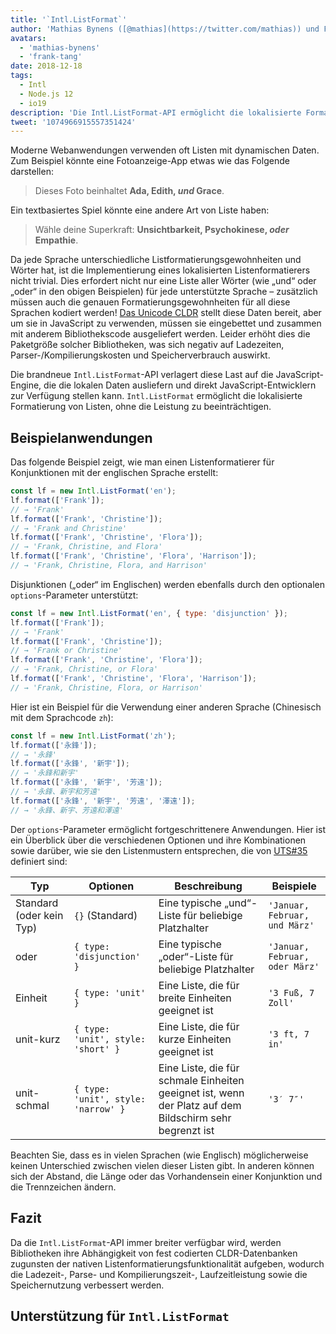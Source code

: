 ```yaml
---
title: '`Intl.ListFormat`'
author: 'Mathias Bynens ([@mathias](https://twitter.com/mathias)) und Frank Yung-Fong Tang'
avatars:
  - 'mathias-bynens'
  - 'frank-tang'
date: 2018-12-18
tags:
  - Intl
  - Node.js 12
  - io19
description: 'Die Intl.ListFormat-API ermöglicht die lokalisierte Formatierung von Listen, ohne die Leistung zu beeinträchtigen.'
tweet: '1074966915557351424'
---
```

Moderne Webanwendungen verwenden oft Listen mit dynamischen Daten. Zum Beispiel könnte eine Fotoanzeige-App etwas wie das Folgende darstellen:

> Dieses Foto beinhaltet **Ada, Edith, _und_ Grace**.

Ein textbasiertes Spiel könnte eine andere Art von Liste haben:

> Wähle deine Superkraft: **Unsichtbarkeit, Psychokinese, _oder_ Empathie**.

Da jede Sprache unterschiedliche Listformatierungsgewohnheiten und Wörter hat, ist die Implementierung eines lokalisierten Listenformatierers nicht trivial. Dies erfordert nicht nur eine Liste aller Wörter (wie „und“ oder „oder“ in den obigen Beispielen) für jede unterstützte Sprache – zusätzlich müssen auch die genauen Formatierungsgewohnheiten für all diese Sprachen kodiert werden! [Das Unicode CLDR](http://cldr.unicode.org/translation/lists) stellt diese Daten bereit, aber um sie in JavaScript zu verwenden, müssen sie eingebettet und zusammen mit anderem Bibliothekscode ausgeliefert werden. Leider erhöht dies die Paketgröße solcher Bibliotheken, was sich negativ auf Ladezeiten, Parser-/Kompilierungskosten und Speicherverbrauch auswirkt.

<!--truncate-->
Die brandneue `Intl.ListFormat`-API verlagert diese Last auf die JavaScript-Engine, die die lokalen Daten ausliefern und direkt JavaScript-Entwicklern zur Verfügung stellen kann. `Intl.ListFormat` ermöglicht die lokalisierte Formatierung von Listen, ohne die Leistung zu beeinträchtigen.

## Beispielanwendungen

Das folgende Beispiel zeigt, wie man einen Listenformatierer für Konjunktionen mit der englischen Sprache erstellt:

```js
const lf = new Intl.ListFormat('en');
lf.format(['Frank']);
// → 'Frank'
lf.format(['Frank', 'Christine']);
// → 'Frank and Christine'
lf.format(['Frank', 'Christine', 'Flora']);
// → 'Frank, Christine, and Flora'
lf.format(['Frank', 'Christine', 'Flora', 'Harrison']);
// → 'Frank, Christine, Flora, and Harrison'
```

Disjunktionen („oder“ im Englischen) werden ebenfalls durch den optionalen `options`-Parameter unterstützt:

```js
const lf = new Intl.ListFormat('en', { type: 'disjunction' });
lf.format(['Frank']);
// → 'Frank'
lf.format(['Frank', 'Christine']);
// → 'Frank or Christine'
lf.format(['Frank', 'Christine', 'Flora']);
// → 'Frank, Christine, or Flora'
lf.format(['Frank', 'Christine', 'Flora', 'Harrison']);
// → 'Frank, Christine, Flora, or Harrison'
```

Hier ist ein Beispiel für die Verwendung einer anderen Sprache (Chinesisch mit dem Sprachcode `zh`):

```js
const lf = new Intl.ListFormat('zh');
lf.format(['永鋒']);
// → '永鋒'
lf.format(['永鋒', '新宇']);
// → '永鋒和新宇'
lf.format(['永鋒', '新宇', '芳遠']);
// → '永鋒、新宇和芳遠'
lf.format(['永鋒', '新宇', '芳遠', '澤遠']);
// → '永鋒、新宇、芳遠和澤遠'
```

Der `options`-Parameter ermöglicht fortgeschrittenere Anwendungen. Hier ist ein Überblick über die verschiedenen Optionen und ihre Kombinationen sowie darüber, wie sie den Listenmustern entsprechen, die von [UTS#35](https://unicode.org/reports/tr35/tr35-general.html#ListPatterns) definiert sind:


| Typ                   | Optionen                                    | Beschreibung                                                                                     | Beispiele                         |
| --------------------- | ----------------------------------------- | ----------------------------------------------------------------------------------------------- | -------------------------------- |
| Standard (oder kein Typ) | `{}` (Standard)                            | Eine typische „und“-Liste für beliebige Platzhalter                                             | `'Januar, Februar, und März'` |
| oder                 | `{ type: 'disjunction' }`                 | Eine typische „oder“-Liste für beliebige Platzhalter                                            | `'Januar, Februar, oder März'` |
| Einheit              | `{ type: 'unit' }`                        | Eine Liste, die für breite Einheiten geeignet ist                                                | `'3 Fuß, 7 Zoll'`                |
| unit-kurz            | `{ type: 'unit', style: 'short' }`        | Eine Liste, die für kurze Einheiten geeignet ist                                                 | `'3 ft, 7 in'`                   |
| unit-schmal          | `{ type: 'unit', style: 'narrow' }`       | Eine Liste, die für schmale Einheiten geeignet ist, wenn der Platz auf dem Bildschirm sehr begrenzt ist  | `'3′ 7″'`                        |


Beachten Sie, dass es in vielen Sprachen (wie Englisch) möglicherweise keinen Unterschied zwischen vielen dieser Listen gibt. In anderen können sich der Abstand, die Länge oder das Vorhandensein einer Konjunktion und die Trennzeichen ändern.

## Fazit

Da die `Intl.ListFormat`-API immer breiter verfügbar wird, werden Bibliotheken ihre Abhängigkeit von fest codierten CLDR-Datenbanken zugunsten der nativen Listenformatierungsfunktionalität aufgeben, wodurch die Ladezeit-, Parse- und Kompilierungszeit-, Laufzeitleistung sowie die Speichernutzung verbessert werden.

## Unterstützung für `Intl.ListFormat`

<feature-support chrome="72 /blog/v8-release-72#intl.listformat"
                 firefox="nicht unterstützt"
                 safari="nicht unterstützt"
                 nodejs="12 https://twitter.com/mathias/status/1120700101637353473"
                 babel="nicht unterstützt"></feature-support>

